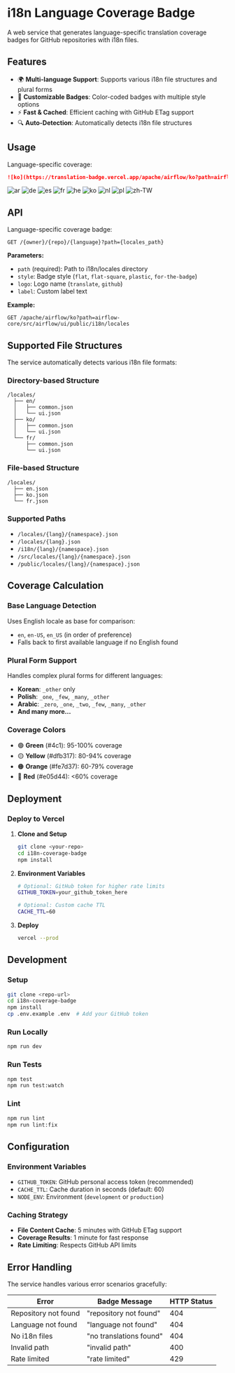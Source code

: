 # i18n Language Coverage Badge

A web service that generates language-specific translation coverage badges for GitHub repositories with i18n files.

## Features

- 🌍 **Multi-language Support**: Supports various i18n file structures and plural forms
- 🎨 **Customizable Badges**: Color-coded badges with multiple style options
- ⚡ **Fast & Cached**: Efficient caching with GitHub ETag support
- 🔍 **Auto-Detection**: Automatically detects i18n file structures

## Usage

Language-specific coverage:
```markdown
![ko](https://translation-badge.vercel.app/apache/airflow/ko?path=airflow-core/src/airflow/ui/public/i18n/locales)
```
![ar](https://translation-badge.vercel.app/apache/airflow/ar?path=airflow-core/src/airflow/ui/public/i18n/locales)
![de](https://translation-badge.vercel.app/apache/airflow/de?path=airflow-core/src/airflow/ui/public/i18n/locales)
![es](https://translation-badge.vercel.app/apache/airflow/es?path=airflow-core/src/airflow/ui/public/i18n/locales)
![fr](https://translation-badge.vercel.app/apache/airflow/fr?path=airflow-core/src/airflow/ui/public/i18n/locales)
![he](https://translation-badge.vercel.app/apache/airflow/he?path=airflow-core/src/airflow/ui/public/i18n/locales)
![ko](https://translation-badge.vercel.app/apache/airflow/ko?path=airflow-core/src/airflow/ui/public/i18n/locales)
![nl](https://translation-badge.vercel.app/apache/airflow/nl?path=airflow-core/src/airflow/ui/public/i18n/locales)
![pl](https://translation-badge.vercel.app/apache/airflow/pl?path=airflow-core/src/airflow/ui/public/i18n/locales)
![zh-TW](https://translation-badge.vercel.app/apache/airflow/zh-TW?path=airflow-core/src/airflow/ui/public/i18n/locales)


## API

Language-specific coverage badge:
```
GET /{owner}/{repo}/{language}?path={locales_path}
```

**Parameters:**
- `path` (required): Path to i18n/locales directory
- `style`: Badge style (`flat`, `flat-square`, `plastic`, `for-the-badge`)
- `logo`: Logo name (`translate`, `github`)
- `label`: Custom label text

**Example:**
```
GET /apache/airflow/ko?path=airflow-core/src/airflow/ui/public/i18n/locales
```

## Supported File Structures

The service automatically detects various i18n file formats:

### Directory-based Structure
```
/locales/
  ├── en/
  │   ├── common.json
  │   └── ui.json
  ├── ko/
  │   ├── common.json
  │   └── ui.json
  └── fr/
      ├── common.json
      └── ui.json
```

### File-based Structure  
```
/locales/
  ├── en.json
  ├── ko.json
  └── fr.json
```

### Supported Paths
- `/locales/{lang}/{namespace}.json`
- `/locales/{lang}.json`
- `/i18n/{lang}/{namespace}.json`
- `/src/locales/{lang}/{namespace}.json`
- `/public/locales/{lang}/{namespace}.json`

## Coverage Calculation

### Base Language Detection
Uses English locale as base for comparison:
- `en`, `en-US`, `en_US` (in order of preference)
- Falls back to first available language if no English found

### Plural Form Support  
Handles complex plural forms for different languages:
- **Korean**: `_other` only
- **Polish**: `_one`, `_few`, `_many`, `_other`
- **Arabic**: `_zero`, `_one`, `_two`, `_few`, `_many`, `_other`
- **And many more...**

### Coverage Colors
- 🟢 **Green** (#4c1): 95-100% coverage
- 🟡 **Yellow** (#dfb317): 80-94% coverage  
- 🟠 **Orange** (#fe7d37): 60-79% coverage
- 🔴 **Red** (#e05d44): <60% coverage

## Deployment

### Deploy to Vercel

1. **Clone and Setup**
   ```bash
   git clone <your-repo>
   cd i18n-coverage-badge
   npm install
   ```

2. **Environment Variables**
   ```bash
   # Optional: GitHub token for higher rate limits
   GITHUB_TOKEN=your_github_token_here
   
   # Optional: Custom cache TTL
   CACHE_TTL=60
   ```

3. **Deploy**
   ```bash
   vercel --prod
   ```


## Development

### Setup
```bash
git clone <repo-url>
cd i18n-coverage-badge
npm install
cp .env.example .env  # Add your GitHub token
```

### Run Locally
```bash
npm run dev
```

### Run Tests
```bash
npm test
npm run test:watch
```

### Lint
```bash
npm run lint
npm run lint:fix
```

## Configuration

### Environment Variables
- `GITHUB_TOKEN`: GitHub personal access token (recommended)
- `CACHE_TTL`: Cache duration in seconds (default: 60)
- `NODE_ENV`: Environment (`development` or `production`)

### Caching Strategy
- **File Content Cache**: 5 minutes with GitHub ETag support
- **Coverage Results**: 1 minute for fast response
- **Rate Limiting**: Respects GitHub API limits

## Error Handling

The service handles various error scenarios gracefully:

| Error | Badge Message | HTTP Status |
|-------|---------------|-------------|
| Repository not found | "repository not found" | 404 |
| Language not found | "language not found" | 404 |
| No i18n files | "no translations found" | 404 |
| Invalid path | "invalid path" | 400 |
| Rate limited | "rate limited" | 429 |

